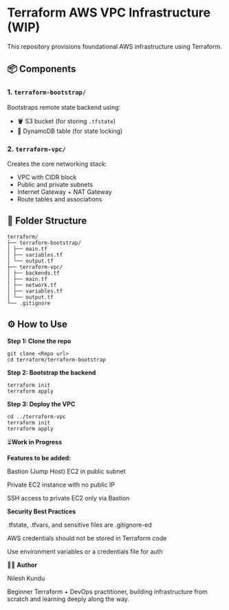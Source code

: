 # Terraform AWS VPC Infrastructure (WIP)

This repository provisions foundational AWS infrastructure using Terraform.

## 📦 Components

### 1. `terraform-bootstrap/`
Bootstraps remote state backend using:
- 🪣 S3 bucket (for storing `.tfstate`)
- 🧮 DynamoDB table (for state locking)

### 2. `terraform-vpc/`
Creates the core networking stack:
- VPC with CIDR block
- Public and private subnets
- Internet Gateway + NAT Gateway
- Route tables and associations

## 📁 Folder Structure
```
terraform/
├── terraform-bootstrap/
│ ├── main.tf
│ ├── variables.tf
│ └── output.tf
├── terraform-vpc/
│ ├── backends.tf
│ ├── main.tf
│ ├── network.tf
│ ├── variables.tf
│ └── output.tf
└── .gitignore
```
## ⚙️ How to Use

**Step 1: Clone the repo**
```
git clone <Repo url>
cd terraform/terraform-bootstrap
```

**Step 2: Bootstrap the backend**

```
terraform init
terraform apply
````
**Step 3: Deploy the VPC**
```
cd ../terraform-vpc
terraform init
terraform apply
```
⏳**Work in Progress**


**Features to be added:**

Bastion (Jump Host) EC2 in public subnet

Private EC2 instance with no public IP

SSH access to private EC2 only via Bastion

**Security Best Practices**

.tfstate, .tfvars, and sensitive files are .gitignore-ed

AWS credentials should not be stored in Terraform code

Use environment variables or a credentials file for auth

👨‍💻 **Author**

Nilesh Kundu

Beginner Terraform + DevOps practitioner, building infrastructure from scratch and learning deeply along the way.
